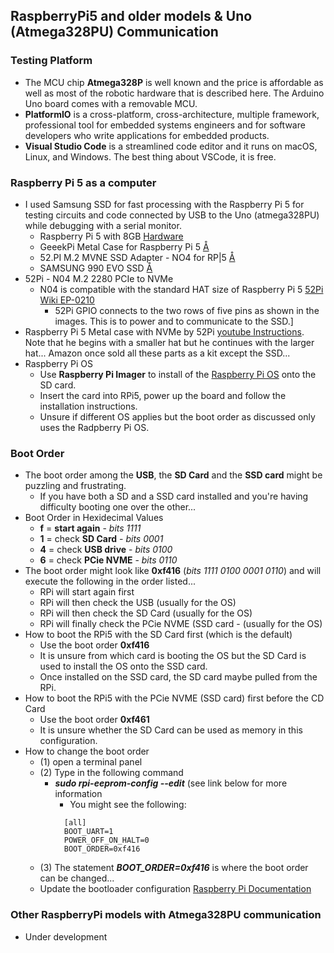 ## RaspberryPi5 and older models & Uno (Atmega328PU) Communication

### Testing Platform
- The MCU chip **Atmega328P** is well known and the price is affordable as well as most of the robotic hardware that is described here. The Arduino Uno board comes with a removable MCU.
- **PlatformIO** is a cross-platform, cross-architecture, multiple framework, professional tool for embedded systems engineers and for software developers who write applications for embedded products. 
- **Visual Studio Code** is a streamlined code editor and it runs on macOS, Linux, and Windows. The best thing about VSCode, it is free.

### Raspberry Pi 5 as a computer
- I used Samsung SSD for fast processing with the Raspberry Pi 5 for testing circuits and code connected by USB to the Uno (atmega328PU) while debugging with a serial monitor.
  - Raspberry Pi 5 with 8GB [Hardware](https://www.raspberrypi.com/products/raspberry-pi-5/)
  - GeeekPi Metal Case for Raspberry Pi 5 [Å](https://www.amazon.com/GeeekPi-Raspberry-Active-Support-Peripheral/dp/B0CMZ84GM8?ref_=ast_sto_dp)
  - 52.PI M.2 MVNE SSD Adapter - NO4 for RP|5 [Å](https://www.amazon.com/GeeekPi-NVMe-Adapter-Raspberry-Support/dp/B0CRK4YB4C?ref_=ast_sto_dp)
  - SAMSUNG 990 EVO SSD [Å](https://www.amazon.com/Samsung-Internal-Computer-MZ-V9E1T0B-AM/dp/B0CRCC9863?th=1)
- 52Pi - N04 M.2 2280 PCIe to NVMe
  - N04 is compatible with the standard HAT size of Raspberry Pi 5  [52Pi Wiki EP-0210](https://wiki.52pi.com/index.php?title=EP-0210)
    - 52Pi GPIO connects to the two rows of five pins as shown in the images. This is to power and to communicate to the SSD.]
- Raspberry Pi 5 Metal case with NVMe by 52Pi [youtube Instructions](https://www.youtube.com/watch?v=kUBHWhdpbco). Note that he begins with a smaller hat but he continues with the larger hat... Amazon once sold all these parts as a kit except the SSD...
- Raspberry Pi OS
  - Use **Raspberry Pi Imager** to install of the [Raspberry Pi OS](https://www.raspberrypi.com/software/) onto the SD card.
  - Insert the card into RPi5, power up the board and follow the installation instructions.
  - Unsure if different OS applies but the boot order as discussed only uses the Radpberry Pi OS.

### Boot Order
- The boot order among the **USB**, the **SD Card** and the **SSD card** might be puzzling and frustrating.
  - If you have both a SD and a SSD card installed and you're having difficulty booting one over the other...
- Boot Order in Hexidecimal Values
  - **f** = **start again**  - *bits 1111*
  - **1** = check **SD Card**  - *bits 0001*
  - **4** = check **USB drive**  - *bits 0100*
  - **6** = check **PCie NVME**  - *bits 0110*
- The boot order might look like **0xf416** (*bits 1111 0100 0001 0110*) and will execute the following in the order listed...
  - RPi will start again first
  - RPi will then check the USB (usually for the OS)
  - RPi will then check the SD Card (usually for the OS)
  - RPi will finally check the PCie NVME (SSD card -  (usually for the OS)
- How to boot the RPi5 with the SD Card first (which is the default)
  - Use the boot order **0xf416**
  - It is unsure from which card is booting the OS but the SD Card is used to install the OS onto the SSD card.
  - Once installed on the SSD card, the SD card maybe pulled from the RPi.
- How to boot the RPi5 with the PCie NVME (SSD card) first before the CD Card
  - Use the boot order **0xf461**
  - It is unsure whether the SD Card can be used as memory in this configuration.
- How to change the boot order
  - (1) open a terminal panel
  - (2) Type in the following command
     - ***sudo rpi-eeprom-config --edit*** (see link below for more information
       - You might see the following:
       ```
         [all]
         BOOT_UART=1
         POWER_OFF_ON_HALT=0
         BOOT_ORDER=0xf416
       ```
  - (3) The statement ***BOOT_ORDER=0xf416*** is where the boot order can be changed...
  - Update the bootloader configuration [Raspberry Pi Documentation](https://www.raspberrypi.com/documentation/computers/raspberry-pi.html#update-the-bootloader-configuration)

### Other RaspberryPi models with Atmega328PU communication
- Under development
